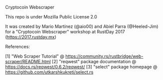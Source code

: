 Cryptocoin Webscraper

This repo is under Mozilla Public License 2.0

It was created by Mario Martínez (@aio00) and Abiel Parra (@Heeled-Jim) for a "Cryptocoin Webscraper" workshop
at RustDay 2017 (https://2017.rustday.mx)

References:

[1] "Web Scraper Tutorial" @ https://community.rs/rustbridge/web-scraper/README.html
[2] "reqwest" package documentation @ https://docs.rs/reqwest/0.6.2/reqwest/
[3] "select" package homepage @ https://github.com/utkarshkukreti/select.rs
